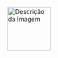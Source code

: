 
<p>
  <img align="left" src="https://content26.com/wp-content/uploads/AmazonNewGoogle2-300x300.jpg" height= 100px; weight= 100px alt="Descrição da Imagem">
   <p align="left" style="display: inline-block;">
<br>
</p></p>

